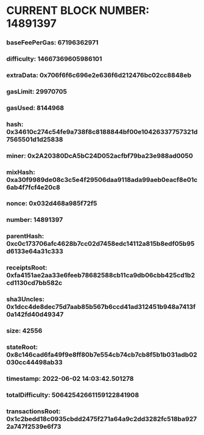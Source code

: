 # CURRENT BLOCK NUMBER: 14891397

### baseFeePerGas: 67196362971
### difficulty: 14667369605986101
### extraData: 0x706f6f6c696e2e636f6d212476bc02cc8848eb
### gasLimit: 29970705
### gasUsed: 8144968
### hash: 0x34610c274c54fe9a738f8c8188844bf00e10426337757321d7565501d1d25838
### miner: 0x2A20380DcA5bC24D052acfbf79ba23e988ad0050
### mixHash: 0xa30f9989de08c3c5e4f29506daa9118ada99aeb0eacf8e01c6ab4f7fcf4e20c8
### nonce: 0x032d468a985f72f5
### number: 14891397
### parentHash: 0xc0c173706afc4628b7cc02d7458edc14112a815b8edf05b95d6133e64a31c333
### receiptsRoot: 0xfa4151ae2aa33e6feeb78682588cb11ca9db06cbb425cd1b2cd1130cd7bb582c
### sha3Uncles: 0x1dcc4de8dec75d7aab85b567b6ccd41ad312451b948a7413f0a142fd40d49347
### size: 42556
### stateRoot: 0x8c146cad6fa49f9e8ff80b7e554cb74cb7cb8f5b1b031adb02030cc44498ab33
### timestamp: 2022-06-02 14:03:42.501278
### totalDifficulty: 50642542661159122841908
### transactionsRoot: 0x1c2bedd18c0935cbdd2475f271a64a9c2dd3282fc518ba9272a747f2539e6f73

